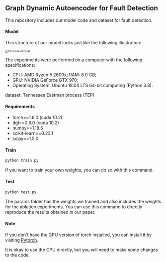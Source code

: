 





## Graph Dynamic Autoencoder for Fault Detection

This repository includes our model code and dataset for fault detection.

#### Model

This structure of our model looks just like the following illustration:

<img src="D:\Github\Graph-Dynamic-Autoencoder\img\Structure of GDAE.png" alt="Structure of GDAE" style="zoom:60%;" />

The experiments were performed on a computer with the following specifications:

- CPU: AMD Ryzen 5 2600x; RAM: 8.0 GB;
- GPU: NVIDIA GeForce GTX 970;
- Operating System: Ubuntu 18.04 LTS 64-bit computing (Python 3.8).

dataset:  Tennessee Eastman process (TEP)

#### Requirements

- torch==1.6.0 (cuda 10.2)
- dgl==0.6.0 (cuda 10.2)
- numpy==1.18.5
- scikit-learn==0.23.1
- scipy==1.5.0

#### Train

```python
python train.py
```

If you want to train your own weights, you can do so with this command.

#### Test

```python
python test.py
```

The params folder has the weights we trained and also includes the weights for the ablation experiments. You can use this command to directly reproduce the results obtained in our paper.

#### Note

If you don't have the GPU version of torch installed, you can install it by visiting [Pytorch](https://pytorch.org/).

It is okay to use the CPU directly, but you will need to make some changes to the code.





